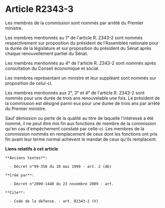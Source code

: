 # Article R2343-3

Les membres de la commission sont nommés par arrêté du Premier ministre. 

Les membres mentionnés au 1° de l'article R. 2343-2 sont nommés respectivement sur proposition du président de l'Assemblée
nationale pour la durée de la législature et sur proposition du président du Sénat après chaque renouvellement partiel du
Sénat. 

Les membres mentionnés au 4° de l'article R. 2343-2 sont nommés après consultation du Conseil économique et social. 

Les membres représentant un ministre et leur suppléant sont nommés sur proposition de celui-ci. 

Les membres mentionnés aux 2°, 3° et 4° de l'article R. 2343-2 sont nommés pour une durée de trois ans renouvelable une fois.
Le président de la commission est désigné parmi eux pour une durée de trois ans par arrêté du Premier ministre. 

Sauf démission ou perte de la qualité au titre de laquelle l'intéressé a été nommé, il ne peut être mis fin aux fonctions de
membre de la commission qu'en cas d'empêchement constaté par celle-ci. Les membres de la commission nommés en remplacement de
ceux dont les fonctions ont pris fin avant leur terme normal achèvent le mandat de ceux qu'ils remplacent.

**Liens relatifs à cet article**

	**Anciens textes**:

	  - Décret n°99-358 du 10 mai 1999 - art. 2 (Ab)

	**Créé par**:

	  - Décret n°2009-1440 du 23 novembre 2009 - art.

	**Cite**:

	  - Code de la défense. - art. R2343-2 (V)
